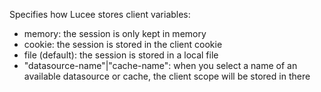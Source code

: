 
Specifies how Lucee stores client variables:
- memory: the session is only kept in memory
- cookie: the session is stored in the client cookie
- file (default): the session is stored in a local file
- "datasource-name"|"cache-name": when you select a name of an available datasource or cache, the client scope will be stored in there